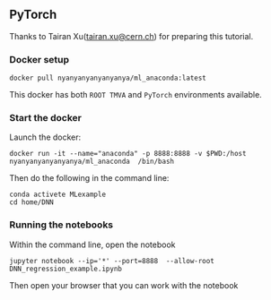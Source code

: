 ## PyTorch

Thanks to Tairan Xu(tairan.xu@cern.ch) for preparing this tutorial.

### Docker setup

```
docker pull nyanyanyanyanyanya/ml_anaconda:latest
```
This docker has both `ROOT TMVA` and `PyTorch` environments available.

### Start the docker

Launch the docker:
```
docker run -it --name="anaconda" -p 8888:8888 -v $PWD:/host nyanyanyanyanyanya/ml_anaconda  /bin/bash
```

Then do the following in the command line:
```
conda activete MLexample
cd home/DNN
```

### Running the notebooks

Within the command line, open the notebook
```
jupyter notebook --ip='*' --port=8888  --allow-root DNN_regression_example.ipynb
```

Then open your browser that you can work with the notebook
